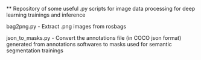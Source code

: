 ** Repository of some useful .py scripts for image data processing for deep learning trainings and inference

bag2png.py - Extract .png images from rosbags

json_to_masks.py - Convert the annotations file (in COCO json format) generated from annotations softwares to masks used for semantic segmentation trainings